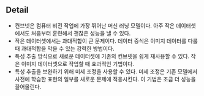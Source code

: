 ##  Detail

- 컨브넷은 컴퓨터 비전 작업에 가장 뛰어난 머신 러닝 모델이다. 아주 작은 데이터셋에서도 처음부터 훈련해서 괜찮은 성능을 낼 수 있다.
- 작은 데이터셋에서는 과대적합이 큰 문제이다. 데이터 증식은 이미지 데이터를 다룰 때 과대적합을 막을 수 있는 강력한 방법이다.
- 특성 추출 방식으로 새로운 데이터셋에 기존의 컨브넷을 쉽게 재사용할 수 있다. 작은 이미지 데이터셋으로 작업할 때 효과적인 기법이다.
- 특성 추출을 보완하기 위해 미세 조정을 사용할 수 있다. 미세 조정은 기존 모델에서 사전에 학습한 표현의 일부를 새로운 문제에 적응시킨다. 이 기법은 조금 더 성능을 끌어올린다.